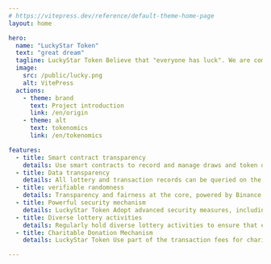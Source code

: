 ```yaml
---
# https://vitepress.dev/reference/default-theme-home-page
layout: home

hero:
  name: "LuckyStar Token"
  text: "great dream"
  tagline: LuckyStar Token Believe that "everyone has luck". We are committed to building a fair wealth opportunity platform through blockchain technology, so that every holder has the opportunity to win his or her own lucky stars.
  image:
    src: /public/lucky.png
    alt: VitePress
  actions:
    - theme: brand
      text: Project introduction
      link: /en/origin
    - theme: alt
      text: tokenomics
      link: /en/tokenomics

features:
  - title: Smart contract transparency
    details: Use smart contracts to record and manage draws and token distribution to ensure non-tamperability and verifiability.
  - title: Data transparency
    details: All lottery and transaction records can be queried on the blockchain to achieve "publicity equals trust".
  - title: verifiable randomness
    details: Transparency and fairness at the core, powered by Binance Oracle Verifiable Random Function (VRF)
  - title: Powerful security mechanism
    details: LuckyStar Token Adopt advanced security measures, including smart contract auditing and data encryption, to ensure the safety of user funds and information.
  - title: Diverse lottery activities
    details: Regularly hold diverse lottery activities to ensure that every token holder has a fair chance of winning and increase the fun of participation.
  - title: Charitable Donation Mechanism
    details: LuckyStar Token Use part of the transaction fees for charitable donations to support public welfare undertakings, help people in need, and enhance users' sense of social responsibility.

---
```


